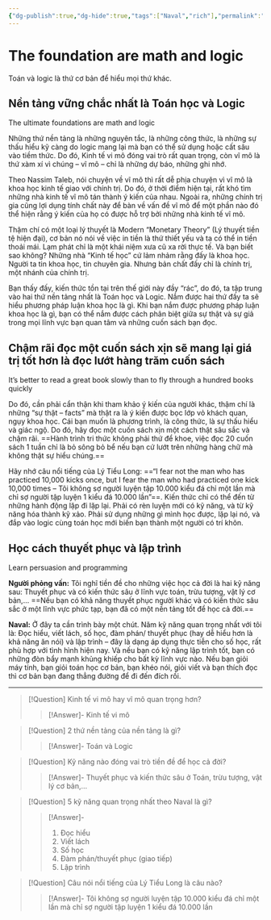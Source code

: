 ```yaml
---
{"dg-publish":true,"dg-hide":true,"tags":["Naval","rich"],"permalink":"/ban-than/books/lam-giau-khong-can-may-man-naval/17-nen-tang-quan-trong-nhat-la-toan-hoc-va-logic/","hide":true,"dgPassFrontmatter":true}
---
```


# The foundation are math and logic

Toán và logic là thứ cơ bản để hiểu mọi thứ khác.

## Nền tảng vững chắc nhất là Toán học và Logic
The ultimate foundations are math and logic

Những thứ nền tảng là những nguyên tắc, là những công thức, là những sự thấu hiểu kỹ càng do logic mang lại mà bạn có thể sử dụng hoặc cất sâu vào tiềm thức. Do đó, Kinh tế vi mô đóng vai trò rất quan trọng, còn vĩ mô là thứ xàm xí vì chúng – vĩ mô – chỉ là những dự báo, những ghi nhớ.

Theo Nassim Taleb, nói chuyện về vĩ mô thì rất dễ phịa chuyện vì vĩ mô là khoa học kinh tế giao với chính trị. Do đó, ở thời điểm hiện tại, rất khó tìm những nhà kinh tế vĩ mô tán thành ý kiến của nhau. Ngoài ra, những chính trị gia cũng lợi dụng tính chất này để bàn về vấn đề vĩ mô để một phần nào đó thể hiện rằng ý kiến của họ có được hỗ trợ bởi những nhà kinh tế vĩ mô.

Thậm chí có một loại lý thuyết là Modern “Monetary Theory” (Lý thuyết tiền tệ hiện đại), cơ bản nó nói về việc in tiền là thứ thiết yếu và ta có thể in tiền thoải mái. Lạm phát chỉ là một khái niệm xưa cũ xa rời thực tế. Và bạn biết sao không? Những nhà “Kinh tế học” cứ lảm nhảm rằng đấy là khoa học. Người ta tin khoa học, tin chuyên gia. Nhưng bản chất đấy chỉ là chính trị, một nhánh của chính trị.

Bạn thấy đấy, kiến thức tồn tại trên thế giới này đầy “rác”, do đó, ta tập trung vào hai thứ nền tảng nhất là Toán học và Logic. Nắm được hai thứ đấy ta sẽ hiểu phương pháp luận khoa học là gì. Khi bạn nắm được phương pháp luận khoa học là gì, bạn có thể nắm được cách phân biệt giữa sự thật và sự giả trong mọi lĩnh vực bạn quan tâm và những cuốn sách bạn đọc.

## Chậm rãi đọc một cuốn sách xịn sẽ mang lại giá trị tốt hơn là đọc lướt hàng trăm cuốn sách
It’s better to read a great book slowly than to fly through a hundred books quickly  

Do đó, cần phải cẩn thận khi tham khảo ý kiến của người khác, thậm chí là những “sự thật – facts” mà thật ra là ý kiến được bọc lớp vỏ khách quan, ngụy khoa học. Cái bạn muốn là phương trình, là công thức, là sự thấu hiểu và giác ngộ. Do đó, hãy đọc một cuốn sách xịn một cách thật sâu sắc và chậm rãi. ==Hành trình tri thức không phải thứ để khoe, việc đọc 20 cuốn sách 1 tuần chỉ là bỏ sông bỏ bể nếu bạn cứ lướt trên những hàng chữ mà không thật sự hiểu chúng.== <!--SR:!2023-09-06,10,250-->

Hãy nhớ câu nổi tiếng của Lý Tiểu Long: ==“I fear not the man who has practiced 10,000 kicks once, but I fear the man who had practiced one kick 10,000 times – Tôi không sợ người luyện tập 10.000 kiểu đá chỉ một lần mà chỉ sợ người tập luyện 1 kiểu đá 10.000 lần”==. Kiến thức chỉ có thể đến từ những hành động lặp đi lặp lại. Phải có rèn luyện mới có kỹ năng, và từ kỹ năng hóa thành kỹ xảo. Phải sử dụng những gì mình học được, lặp lại nó, và đắp vào logic cùng toán học mới biến bạn thành một người có trí khôn. <!--SR:!2023-09-06,10,250-->

## Học cách thuyết phục và lập trình
Learn persuasion and programming  

**Người phỏng vấn:** Tôi nghĩ tiền đề cho những việc học cả đời là hai kỹ năng sau: Thuyết phục và có kiến thức sâu ở lĩnh vực toán, trừu tượng, vật lý cơ bản,… ==Nếu bạn có khả năng thuyết phục người khác và có kiến thức sâu sắc ở một lĩnh vực phức tạp, bạn đã có một nền tảng tốt để học cả đời.== <!--SR:!2023-09-06,10,250-->

**Naval:** Ở đây ta cần trình bày một chút. Năm kỹ năng quan trọng nhất với tôi là: Đọc hiểu, viết lách, số học, đàm phán/ thuyết phục (hay dễ hiểu hơn là khả năng ăn nói) và lập trình – đây là dạng áp dụng thực tiễn cho số học, rất phù hợp với tình hình hiện nay. Và nếu bạn có kỹ năng lập trình tốt, bạn có những đòn bẩy mạnh khủng khiếp cho bất kỳ lĩnh vực nào. Nếu bạn giỏi máy tính, bạn giỏi toán học cơ bản, bạn khéo nói, giỏi viết và bạn thích đọc thì cơ bản bạn đang thẳng đường để đi đến đích rồi.

---

> [!Question] Kinh tế vi mô hay vĩ mô quan trọng hơn?
>> [!Answer]-
>> Kinh tế vi mô <!--SR:!2023-08-27,3,250-->

> [!Question] 2 thứ nền tảng của nền tảng là gì?
>> [!Answer]-
>> Toán và Logic <!--SR:!2023-08-28,2,210-->

> [!Question] Kỹ năng nào đóng vai trò tiền đề để học cả đời?
>> [!Answer]-
>> Thuyết phục và kiến thức sâu ở Toán, trừu tượng, vật lý cơ bản,… <!--SR:!2023-08-27,3,250-->

> [!Question] 5 kỹ năng quan trọng nhất theo Naval là gì?
>> [!Answer]-
>> 1. Đọc hiểu
>> 2. Viết lách
>> 3. Số học
>> 4. Đàm phán/thuyết phục (giao tiếp)
>> 5. Lập trình <!--SR:!2023-08-28,2,210-->

> [!Question] Câu nói nổi tiếng của Lý Tiểu Long là câu nào?
>> [!Answer]-
>> Tôi không sợ người luyện tập 10.000 kiểu đá chỉ một lần mà chỉ sợ người tập luyện 1 kiểu đá 10.000 lần <!--SR:!2023-09-04,8,250-->
